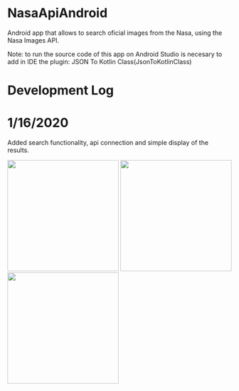 # NasaApiAndroid
Android app that allows to search oficial images from the Nasa, using the Nasa Images API.

Note: to run the source code of this app on Android Studio is necesary to add in IDE the plugin: JSON To Kotlin Class(JsonToKotlinClass) 

# Development Log
# 1/16/2020
Added search functionality, api connection and simple display of the results.

<image src="images/day1_mainactivity.jpeg" width=250> <image src="images/day1_searchfunc.jpeg" width=250> <image src="images/day1_recyclerview.jpeg" width=250>



